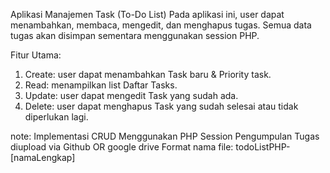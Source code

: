 Aplikasi Manajemen Task (To-Do List)
Pada aplikasi ini, user dapat menambahkan, membaca, mengedit, dan menghapus tugas. Semua data tugas akan disimpan sementara menggunakan session PHP.

Fitur Utama:
1.	Create: user dapat menambahkan Task baru & Priority task.
2.	Read: menampilkan list Daftar Tasks.
3.	Update: user dapat mengedit Task yang sudah ada.
4.	Delete: user dapat menghapus Task yang sudah selesai atau tidak diperlukan lagi.

note:
Implementasi CRUD Menggunakan PHP Session
Pengumpulan Tugas diupload via Github OR google drive
Format nama file: todoListPHP-[namaLengkap]
